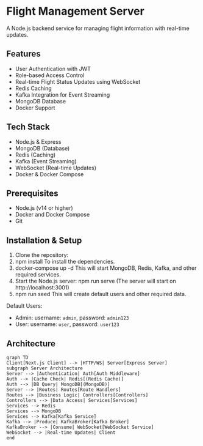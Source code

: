 # Flight Management Server

A Node.js backend service for managing flight information with real-time updates.

## Features

- User Authentication with JWT
- Role-based Access Control
- Real-time Flight Status Updates using WebSocket
- Redis Caching
- Kafka Integration for Event Streaming
- MongoDB Database
- Docker Support

## Tech Stack

- Node.js & Express
- MongoDB (Database)
- Redis (Caching)
- Kafka (Event Streaming)
- WebSocket (Real-time Updates)
- Docker & Docker Compose

## Prerequisites

- Node.js (v14 or higher)
- Docker and Docker Compose
- Git

## Installation & Setup

1. Clone the repository:
2. npm install
    To install the dependencies.
2. docker-compose up -d
    This will start MongoDB, Redis, Kafka, and other required services.
3. Start the Node.js server:
    npm run serve (The server will start on http://localhost:3001)
4. npm run seed
   This will create default users and other required data.

Default Users:
- Admin: username: `admin`, password: `admin123`
- User: username: `user`, password: `user123`

## Architecture
```mermaid
graph TD
Client[Next.js Client] --> |HTTP/WS| Server[Express Server]
subgraph Server Architecture
Server --> |Authentication| Auth[Auth Middleware]
Auth --> |Cache Check| Redis[(Redis Cache)]
Auth --> |DB Query| MongoDB[(MongoDB)]
Server --> |Routes| Routes[Route Handlers]
Routes --> |Business Logic| Controllers[Controllers]
Controllers --> |Data Access| Services[Services]
Services --> Redis
Services --> MongoDB
Services --> Kafka[Kafka Service]
Kafka --> |Produce| KafkaBroker[Kafka Broker]
KafkaBroker --> |Consume| WebSocket[WebSocket Service]
WebSocket --> |Real-time Updates| Client
end
